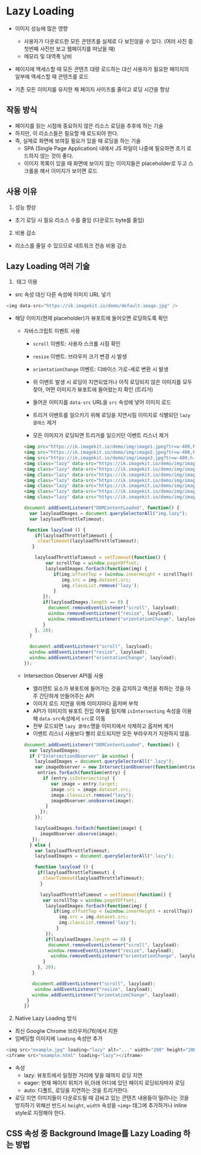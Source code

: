 # Lazy Loading
- 이미지 성능에 많은 영향
  - 사용자가 다운로드한 모든 콘텐츠를 실제로 다 보진않을 수 있다. (여러 사진 중 첫번째 사진만 보고 웹페이지를 떠났을 때)
  - 메모리 및 대역폭 낭비

- 페이지에 액세스할 때 모든 콘텐츠 대량 로드하는 대신 사용자가 필요한 페이지의 일부에 액세스할 때 콘텐츠를 로드
- 기존 모든 이미지를 유지한 채 페이지 사이즈를 줄이고 로딩 시간을 향상

## 작동 방식
- 페이지를 읽는 시점에 중요하지 않은 리소스 로딩을 추후에 하는 기술
- 하지만, 이 리소스들은 필요할 때 로드되야 한다.
- 즉, 실제로 화면에 보여질 필요가 있을 때 로딩을 하는 기술
  - SPA (Single Page Application) 내에서 JS 파일이 나중에 필요하면 초기 로드하지 않는 것이 좋다.
  - 이미지 목록이 있을 때 화면에 보이지 않는 이미지들은 placeholder로 두고 스크롤을 해서 이미지가 보이면 로드

## 사용 이유
1. 성능 향상
- 초기 로딩 시 필요 리소스 수를 줄임 (다운로드 byte를 줄임)

2. 비용 감소
- 리소스를 줄일 수 있으므로 네트워크 전송 비용 감소


## Lazy Loading 여러 기술
1. <img> 태그 이용
- src 속성 대신 다른 속성에 이미지 URL 넣기
```JAVASCRIPT
<img data-src="https://ik.imagekit.io/demo/default-image.jpg" />
```

- 해당 이미지(현재 placeholder)가 뷰포트에 들어오면 로딩하도록 확인
  - 자바스크립트 이벤트 사용
    - `scroll` 이벤트: 사용자 스크롤 시점 확인
    - `resize` 이벤트: 브라우저 크기 변경 시 발생
    - `orientationChange` 이벤트: 디바이스 가로-세로 변환 시 발생

    - 위 이벤트 발생 시 로딩이 지연되었거나 아직 로딩되지 않은 이미지를 모두 찾아, 어떤 이미지가 뷰포트에 들어왔는지 확인 (트리거)
    - 들어온 이미지를 `data-src` URL을 `src` 속성에 넣어 이미지 로드
    - 트리거 이벤트를 일으키기 위해 로딩을 지연시킬 이미지로 식별되던 `lazy 클래스` 제거
    - 모든 이미지가 로딩되면 트리거를 일으키던 이벤트 리스너 제거
    ```html
    <img src="https://ik.imagekit.io/demo/img/image1.jpeg?tr=w-400,h-300" />
    <img src="https://ik.imagekit.io/demo/img/image2.jpeg?tr=w-400,h-300" />
    <img src="https://ik.imagekit.io/demo/img/image3.jpg?tr=w-400,h-300" />
    <img class="lazy" data-src="https://ik.imagekit.io/demo/img/image4.jpeg?tr=w-400,h-300" />
    <img class="lazy" data-src="https://ik.imagekit.io/demo/img/image5.jpeg?tr=w-400,h-300" />
    <img class="lazy" data-src="https://ik.imagekit.io/demo/img/image6.jpeg?tr=w-400,h-300" />
    <img class="lazy" data-src="https://ik.imagekit.io/demo/img/image7.jpeg?tr=w-400,h-300" />
    <img class="lazy" data-src="https://ik.imagekit.io/demo/img/image8.jpeg?tr=w-400,h-300" />
    <img class="lazy" data-src="https://ik.imagekit.io/demo/img/image9.jpeg?tr=w-400,h-300" />
    <img class="lazy" data-src="https://ik.imagekit.io/demo/img/image10.jpeg?tr=w-400,h-300" />
    ```
    ```javascript
    document.addEventListener("DOMContentLoaded", function() {
      var lazyloadImages = document.querySelectorAll("img.lazy");    
      var lazyloadThrottleTimeout;
  
     function lazyload () {
        if(lazyloadThrottleTimeout) {
         clearTimeout(lazyloadThrottleTimeout);
       }    
    
        lazyloadThrottleTimeout = setTimeout(function() {
            var scrollTop = window.pageYOffset;
            lazyloadImages.forEach(function(img) {
               if(img.offsetTop < (window.innerHeight + scrollTop)) {
                  img.src = img.dataset.src;
                  img.classList.remove('lazy');
               }
           });
           if(lazyloadImages.length == 0) { 
             document.removeEventListener("scroll", lazyload);
             window.removeEventListener("resize", lazyload);
             window.removeEventListener("orientationChange", lazyload);
           }
        }, 20);
      }
  
      document.addEventListener("scroll", lazyload);
      window.addEventListener("resize", lazyload);
      window.addEventListener("orientationChange", lazyload);
    });
    ```

  - Intersection Observer API를 사용
    - 엘리먼트 요소가 뷰포트에 들어가는 것을 감지하고 액션을 취하는 것을 아주 간단하게 만들어주는 API
    - 이미지 로드 지연을 위해 이미지마다 옵저버 부착
    - API가 이미지의 뷰포트 진입 여부를 탐지해 `isIntersecting` 속성을 이용해 `data-src`속성에서 `src`로 이동
    - 전부 로드되면 `lazy 클래스`명을 이미지에서 삭제하고 옵저버 제거
    - 이벤트 리스너 사용보다 빨리 로드되지만 모든 부라우저가 지원하지 않음.
    ```javascript
    document.addEventListener("DOMContentLoaded", function() {
      var lazyloadImages;    
      if ("IntersectionObserver" in window) {
        lazyloadImages = document.querySelectorAll(".lazy");
        var imageObserver = new IntersectionObserver(function(entries, observer) {
         entries.forEach(function(entry) {
           if (entry.isIntersecting) {
              var image = entry.target;
              image.src = image.dataset.src;
              image.classList.remove("lazy");
              imageObserver.unobserve(image);
            }
          });
        });

        lazyloadImages.forEach(function(image) {
          imageObserver.observe(image);
       });
      } else {  
        var lazyloadThrottleTimeout;
        lazyloadImages = document.querySelectorAll(".lazy");
    
        function lazyload () {
         if(lazyloadThrottleTimeout) {
           clearTimeout(lazyloadThrottleTimeout);
          }    

          lazyloadThrottleTimeout = setTimeout(function() {
           var scrollTop = window.pageYOffset;
            lazyloadImages.forEach(function(img) {
               if(img.offsetTop < (window.innerHeight + scrollTop)) {
                 img.src = img.dataset.src;
                 img.classList.remove('lazy');
                }
            });
            if(lazyloadImages.length == 0) { 
             document.removeEventListener("scroll", lazyload);
             window.removeEventListener("resize", lazyload);
              window.removeEventListener("orientationChange", lazyload);
           }
         }, 20);
       }

       document.addEventListener("scroll", lazyload);
        window.addEventListener("resize", lazyload);
       window.addEventListener("orientationChange", lazyload);
     }
    })
    ```

2. Native Lazy Loading 방식
- 최신 Googlw Chrome 브라우저(76)에서 지원
- 임베딩할 이미지에 `loading` 속성만 추가
```javascript
<img src="example.jpg" loading="lazy" alt="..." width="200" height="200" style="height:200px; width:200px;" />
<iframe src="example.html" loading="lazy"></iframe>
```
- 속성
  - lazy: 뷰포트에서 일정한 거리에 닿을 떄까지 로딩 지연
  - eager: 현재 페이지 위치가 위,아래 어디에 있던 페이지 로딩되자마자 로딩
  - auto: 디폴트, 로딩을 지연하는 것을 트리거한다. 
- 로딩 지연 이미지들이 다운로드될 때 감싸고 있는 콘텐츠 내용들이 밀려나는 것을 방지하기 위해선 반드시 `height`, `width` 속성을 `<img>` 태그에 추가하거나 inline style로 지정해야 한다.


## CSS 속성 중 Background Image를 Lazy Loading 하는 방법


